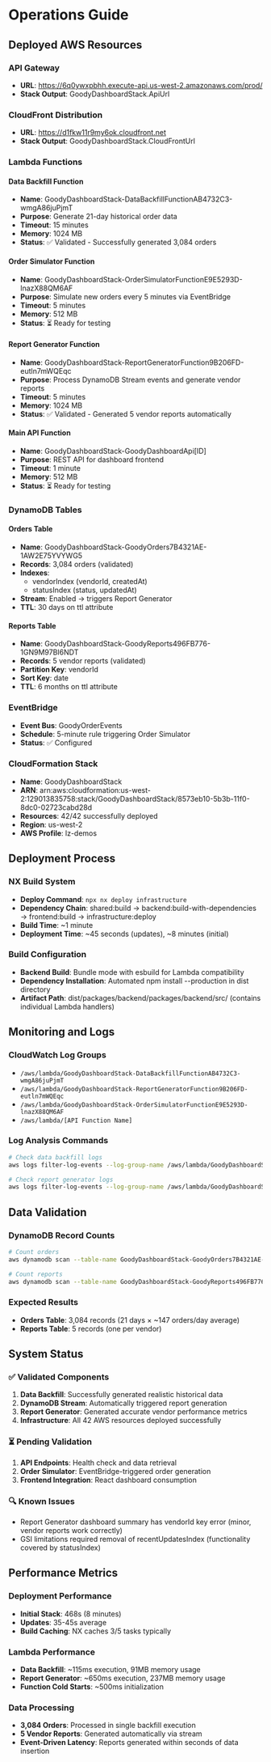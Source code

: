 # Operations Guide

## Deployed AWS Resources

### API Gateway
- **URL**: https://6q0ywxpbhh.execute-api.us-west-2.amazonaws.com/prod/
- **Stack Output**: GoodyDashboardStack.ApiUrl

### CloudFront Distribution
- **URL**: https://d1fkw11r9my6ok.cloudfront.net
- **Stack Output**: GoodyDashboardStack.CloudFrontUrl

### Lambda Functions

#### Data Backfill Function
- **Name**: GoodyDashboardStack-DataBackfillFunctionAB4732C3-wmgA86juPjmT
- **Purpose**: Generate 21-day historical order data
- **Timeout**: 15 minutes
- **Memory**: 1024 MB
- **Status**: ✅ Validated - Successfully generated 3,084 orders

#### Order Simulator Function  
- **Name**: GoodyDashboardStack-OrderSimulatorFunctionE9E5293D-lnazX88QM6AF
- **Purpose**: Simulate new orders every 5 minutes via EventBridge
- **Timeout**: 5 minutes
- **Memory**: 512 MB
- **Status**: ⏳ Ready for testing

#### Report Generator Function
- **Name**: GoodyDashboardStack-ReportGeneratorFunction9B206FD-eutln7mWQEqc
- **Purpose**: Process DynamoDB Stream events and generate vendor reports
- **Timeout**: 5 minutes
- **Memory**: 1024 MB
- **Status**: ✅ Validated - Generated 5 vendor reports automatically

#### Main API Function
- **Name**: GoodyDashboardStack-GoodyDashboardApi[ID]
- **Purpose**: REST API for dashboard frontend
- **Timeout**: 1 minute
- **Memory**: 512 MB
- **Status**: ⏳ Ready for testing

### DynamoDB Tables

#### Orders Table
- **Name**: GoodyDashboardStack-GoodyOrders7B4321AE-1AW2E75YVYWG5
- **Records**: 3,084 orders (validated)
- **Indexes**: 
  - vendorIndex (vendorId, createdAt)
  - statusIndex (status, updatedAt)
- **Stream**: Enabled → triggers Report Generator
- **TTL**: 30 days on ttl attribute

#### Reports Table
- **Name**: GoodyDashboardStack-GoodyReports496FB776-1GN9M97BI6NDT
- **Records**: 5 vendor reports (validated)
- **Partition Key**: vendorId
- **Sort Key**: date
- **TTL**: 6 months on ttl attribute

### EventBridge
- **Event Bus**: GoodyOrderEvents
- **Schedule**: 5-minute rule triggering Order Simulator
- **Status**: ✅ Configured

### CloudFormation Stack
- **Name**: GoodyDashboardStack
- **ARN**: arn:aws:cloudformation:us-west-2:129013835758:stack/GoodyDashboardStack/8573eb10-5b3b-11f0-8dc0-02723cabd28d
- **Resources**: 42/42 successfully deployed
- **Region**: us-west-2
- **AWS Profile**: lz-demos

## Deployment Process

### NX Build System
- **Deploy Command**: `npx nx deploy infrastructure`
- **Dependency Chain**: shared:build → backend:build-with-dependencies → frontend:build → infrastructure:deploy
- **Build Time**: ~1 minute
- **Deployment Time**: ~45 seconds (updates), ~8 minutes (initial)

### Build Configuration
- **Backend Build**: Bundle mode with esbuild for Lambda compatibility
- **Dependency Installation**: Automated npm install --production in dist directory
- **Artifact Path**: dist/packages/backend/packages/backend/src/ (contains individual Lambda handlers)

## Monitoring and Logs

### CloudWatch Log Groups
- `/aws/lambda/GoodyDashboardStack-DataBackfillFunctionAB4732C3-wmgA86juPjmT`
- `/aws/lambda/GoodyDashboardStack-ReportGeneratorFunction9B206FD-eutln7mWQEqc`
- `/aws/lambda/GoodyDashboardStack-OrderSimulatorFunctionE9E5293D-lnazX88QM6AF`
- `/aws/lambda/[API Function Name]`

### Log Analysis Commands
```bash
# Check data backfill logs
aws logs filter-log-events --log-group-name /aws/lambda/GoodyDashboardStack-DataBackfillFunctionAB4732C3-wmgA86juPjmT --profile lz-demos --start-time $(date -d '10 minutes ago' +%s)000

# Check report generator logs  
aws logs filter-log-events --log-group-name /aws/lambda/GoodyDashboardStack-ReportGeneratorFunction9B206FD-eutln7mWQEqc --profile lz-demos --start-time $(date -d '10 minutes ago' +%s)000
```

## Data Validation

### DynamoDB Record Counts
```bash
# Count orders
aws dynamodb scan --table-name GoodyDashboardStack-GoodyOrders7B4321AE-1AW2E75YVYWG5 --profile lz-demos --select COUNT

# Count reports  
aws dynamodb scan --table-name GoodyDashboardStack-GoodyReports496FB776-1GN9M97BI6NDT --profile lz-demos --select COUNT
```

### Expected Results
- **Orders Table**: 3,084 records (21 days × ~147 orders/day average)
- **Reports Table**: 5 records (one per vendor)

## System Status

### ✅ Validated Components
1. **Data Backfill**: Successfully generated realistic historical data
2. **DynamoDB Stream**: Automatically triggered report generation  
3. **Report Generator**: Generated accurate vendor performance metrics
4. **Infrastructure**: All 42 AWS resources deployed successfully

### ⏳ Pending Validation
1. **API Endpoints**: Health check and data retrieval
2. **Order Simulator**: EventBridge-triggered order generation
3. **Frontend Integration**: React dashboard consumption

### 🔍 Known Issues
- Report Generator dashboard summary has vendorId key error (minor, vendor reports work correctly)
- GSI limitations required removal of recentUpdatesIndex (functionality covered by statusIndex)

## Performance Metrics

### Deployment Performance
- **Initial Stack**: 468s (8 minutes)
- **Updates**: 35-45s average
- **Build Caching**: NX caches 3/5 tasks typically

### Lambda Performance
- **Data Backfill**: ~115ms execution, 91MB memory usage
- **Report Generator**: ~650ms execution, 237MB memory usage
- **Function Cold Starts**: ~500ms initialization

### Data Processing
- **3,084 Orders**: Processed in single backfill execution
- **5 Vendor Reports**: Generated automatically via stream
- **Event-Driven Latency**: Reports generated within seconds of data insertion